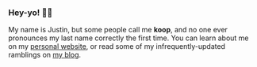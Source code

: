 ### Hey-yo! 👋🏻

My name is Justin, but some people call me __koop__, and no one ever pronounces my last name correctly the first time. You can learn about me on my [personal website](https://kopepasah.com), or read some of my infrequently-updated ramblings on [my blog](https://koop.sh).
